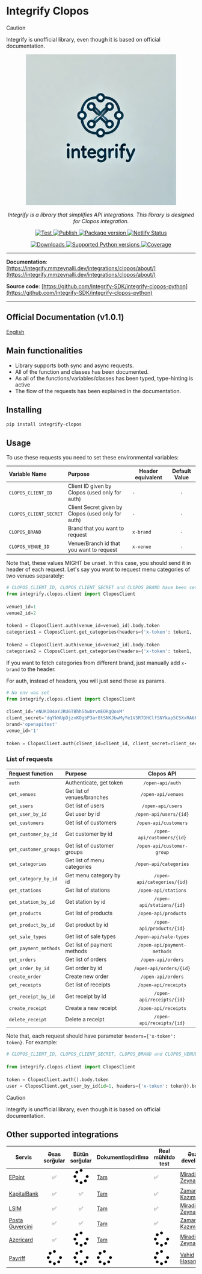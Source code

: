 # Integrify Clopos

> [!Caution]
> Integrify is unofficial library, even though it is based on official documentation.

<p align="center">
  <a href="https://integrify.mmzeynalli.dev/"><img width="400" src="https://raw.githubusercontent.com/Integrify-SDK/integrify-docs-python/main/docs/az/docs/assets/integrify.png" alt="Integrify"></a>
</p>
<p align="center">
    <em>Integrify is a library that simplifies API integrations. This library is designed for Clopos integration.</em>
</p>
<p align="center">
<a href="https://github.com/Integrify-SDK/integrify-clopos-python/actions/workflows/test.yml" target="_blank">
    <img src="https://github.com/Integrify-SDK/integrify-clopos-python/actions/workflows/test.yml/badge.svg?branch=main" alt="Test">
</a>
<a href="https://github.com/Integrify-SDK/integrify-clopos-python/actions/workflows/publish.yml" target="_blank">
    <img src="https://github.com/Integrify-SDK/integrify-clopos-python/actions/workflows/publish.yml/badge.svg" alt="Publish">
</a>
<a href="https://pypi.org/project/integrify-clopos" target="_blank">
  <img src="https://img.shields.io/pypi/v/integrify-clopos?color=%2334D058&label=pypi%20package" alt="Package version">
</a>
<a href="https://app.netlify.com/sites/integrify-docs/deploys">
  <img src="https://api.netlify.com/api/v1/badges/d8931b6a-80c7-41cb-bdbb-bf6ef5789f80/deploy-status" alt="Netlify Status">
</a>
</p>
<p align="center">
<a href="https://pepy.tech/project/integrify-clopos" target="_blank">
  <img src="https://static.pepy.tech/badge/integrify-clopos" alt="Downloads">
</a>
<a href="https://pypi.org/project/integrify-clopos" target="_blank">
    <img src="https://img.shields.io/pypi/pyversions/integrify-clopos.svg?color=%2334D058" alt="Supported Python versions">
</a>
<a href="https://coverage-badge.samuelcolvin.workers.dev/redirect/Integrify-SDK/integrify-clopos-python" target="_blank">
    <img src="https://coverage-badge.samuelcolvin.workers.dev/Integrify-SDK/integrify-clopos-python.svg" alt="Coverage">
</a>

</p>

---

**Documentation**: [https://integrify.mmzeynalli.dev/integrations/clopos/about/](https://integrify.mmzeynalli.dev/integrations/clopos/about/)

**Source code**: [https://github.com/Integrify-SDK/integrify-clopos-python](https://github.com/Integrify-SDK/integrify-clopos-python)

---

## Official Documentation (v1.0.1)

[English](https://developer.clopos.com/)

## Main functionalities

- Library supports both sync and async requests.
- All of the function and classes has been documented.
- As all of the functions/variables/classes has been typed, type-hinting is active
- The flow of the requests has been explained in the documentation.

## Installing

<div class="termy">

```console
pip install integrify-clopos
```

</div>

## Usage

To use these requests you need to set these environmental variables:

| Variable Name          | Purpose                                            | Header equivalent | Default Value |
| :--------------------- | :------------------------------------------------- | ----------------- | :-----------: |
| `CLOPOS_CLIENT_ID`     | Client ID given by Clopos (used only for auth)     | `-`               |      `-`      |
| `CLOPOS_CLIENT_SECRET` | Client Secret given by Clopos (used only for auth) | `-`               |      `-`      |
| `CLOPOS_BRAND`         | Brand that you want to request                     | `x-brand`         |      `-`      |
| `CLOPOS_VENUE_ID`      | Venue/Branch id that you want to request           | `x-venue`         |      `-`      |

Note that, these values MIGHT be unset. In this case, you should send it in header of each request. Let's say you want to request menu categories of two venues separately:

```python
# CLOPOS_CLIENT_ID, CLOPOS_CLIENT_SECRET and CLOPOS_BRAND have been set as env variables
from integrify.clopos.client import CloposClient

venue1_id=1
venue2_id=2

token1 = CloposClient.auth(venue_id=venue1_id).body.token
categories1 = CloposClient.get_categories(headers={'x-token': token1, 'x-venue': venue1_id}).body.data

token2 = CloposClient.auth(venue_id=venue2_id).body.token
categories2 = CloposClient.get_categories(headers={'x-token': token1, 'x-venue': venue2_id}).body.data
```

If you want to fetch categories from different brand, just manually add `x-brand` to the header.

For auth, instead of headers, you will just send these as params.

```python
# No env was set
from integrify.clopos.client import CloposClient

client_id='eNUKI04aYJRU6TBhh5bwUrvmEORgQoxM'
client_secret='dqYkWUpDjzvKOgbP3ar8tSNKJbwMyYe1V5R7DHClfSNYkap5C5XxRA6PmzoPv1I2'
brand='openapitest'
venue_id='1'

token = CloposClient.auth(client_id=client_id, client_secret=client_secret, brand=brand, venue_id=venue_id).body.token
```

### List of requests

| Request function      | Purpose                     |         Clopos API          |
| :-------------------- | :-------------------------- | :-------------------------: |
| `auth`                | Authenticate, get token     |      `/open-api/auth`       |
| `get_venues`          | Get list of venues/branches |     `/open-api/venues`      |
| `get_users`           | Get list of users           |      `/open-api/users`      |
| `get_user_by_id`      | Get user by id              |   `/open-api/users/{id}`    |
| `get_customers`       | Get list of customers       |    `/open-api/customers`    |
| `get_customer_by_id`  | Get customer by id          | `/open-api/customers/{id}`  |
| `get_customer_groups` | Get list of customer groups | `/open-api/customer-group`  |
| `get_categories`      | Get list of menu categories |   `/open-api/categories`    |
| `get_category_by_id`  | Get menu category by id     | `/open-api/categories/{id}` |
| `get_stations`        | Get list of stations        |    `/open-api/stations`     |
| `get_station_by_id`   | Get station by id           |  `/open-api/stations/{id}`  |
| `get_products`        | Get list of products        |    `/open-api/products`     |
| `get_product_by_id`   | Get product by id           |  `/open-api/products/{id}`  |
| `get_sale_types`      | Get list of sale types      |   `/open-api/sale-types`    |
| `get_payment_methods` | Get list of payment methods | `/open-api/payment-methods` |
| `get_orders`          | Get list of orders          |     `/open-api/orders`      |
| `get_order_by_id`     | Get order by id             |   `/open-api/orders/{id}`   |
| `create_order`        | Create new order            |     `/open-api/orders`      |
| `get_receipts`        | Get list of receipts        |    `/open-api/receipts`     |
| `get_receipt_by_id`   | Get receipt by id           |  `/open-api/receipts/{id}`  |
| `create_receipt`      | Create a new receipt        |    `/open-api/receipts`     |
| `delete_receipt`      | Delete a receipt            |  `/open-api/receipts/{id}`  |

Note that, each request should have parameter `headers={'x-token': token}`. For example:

```python
# CLOPOS_CLIENT_ID, CLOPOS_CLIENT_SECRET, CLOPOS_BRAND and CLOPOS_VENUE_ID have been set as env variables

from integrify.clopos.client import CloposClient

token = CloposClient.auth().body.token
user = CloposClient.get_user_by_id(id=1, headers={'x-token': token}).body.data
```

> [!Caution]
> Integrify is unofficial library, even though it is based on official documentation.

## Other supported integrations

<!-- AUTO-UPDATE SECTION -->
| Servis                                                                              |                                                        Əsas sorğular                                                         |                                                        Bütün sorğular                                                        | Dokumentləşdirilmə                                                                                                           | Real mühitdə test                                                                                                            | Əsas developer                                    |
| ----------------------------------------------------------------------------------- | :--------------------------------------------------------------------------------------------------------------------------: | :--------------------------------------------------------------------------------------------------------------------------: | ---------------------------------------------------------------------------------------------------------------------------- | ---------------------------------------------------------------------------------------------------------------------------- | ------------------------------------------------- |
| [EPoint](https://github.com/Integrify-SDK/integrify-epoint-python)                  |                                                              ✅                                                               | ![loading](https://raw.githubusercontent.com/Integrify-SDK/integrify-docs-python/main/docs/az/docs/assets/spinner-solid.svg) | [Tam](https://integrify.mmzeynalli.dev/integrations/epoint/about/)                                                           | ✅                                                                                                                            | [Miradil Zeynallı](https://github.com/mmzeynalli) |
| [KapitalBank](https://github.com/Integrify-SDK/integrify-kapitalbank-python)        |                                                              ✅                                                               |                                                              ✅                                                               | [Tam](https://integrify.mmzeynalli.dev/integrations/kapital/about/)                                                          | ✅                                                                                                                            | [Zaman Kazımov](https://github.com/kazimovzaman2) |
| [LSIM](https://github.com/Integrify-SDK/integrify-lsim-python)                      |                                                              ✅                                                               |                                                              ✅                                                               | [Tam](https://integrify.mmzeynalli.dev/integrations/lsim/about/)                                                             | ✅                                                                                                                            | [Miradil Zeynallı](https://github.com/mmzeynalli) |
| [Posta Guvercini](https://github.com/Integrify-SDK/integrify-postaguvercini-python) |                                                              ✅                                                               |                                                              ✅                                                               | [Tam](https://integrify.mmzeynalli.dev/integrations/posta-guvercini/about/)                                                  | ✅                                                                                                                            | [Zaman Kazımov](https://github.com/kazimovzaman2) |
| [Azericard](https://github.com/Integrify-SDK/integrify-azericard-python)            |                                                              ✅                                                               | ![loading](https://raw.githubusercontent.com/Integrify-SDK/integrify-docs-python/main/docs/az/docs/assets/spinner-solid.svg) | [Tam](https://integrify.mmzeynalli.dev/integrations/azericard/about)                                                         | ![loading](https://raw.githubusercontent.com/Integrify-SDK/integrify-docs-python/main/docs/az/docs/assets/spinner-solid.svg) | [Miradil Zeynallı](https://github.com/mmzeynalli) |
| [Payriff](https://github.com/Integrify-SDK/integrify-payriff-python)                | ![loading](https://raw.githubusercontent.com/Integrify-SDK/integrify-docs-python/main/docs/az/docs/assets/spinner-solid.svg) | ![loading](https://raw.githubusercontent.com/Integrify-SDK/integrify-docs-python/main/docs/az/docs/assets/spinner-solid.svg) | ![loading](https://raw.githubusercontent.com/Integrify-SDK/integrify-docs-python/main/docs/az/docs/assets/spinner-solid.svg) | ![loading](https://raw.githubusercontent.com/Integrify-SDK/integrify-docs-python/main/docs/az/docs/assets/spinner-solid.svg) | [Vahid Həsənzadə](https://github.com/vahidzhe)    |
